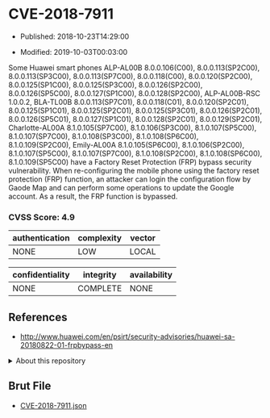 # CVE-2018-7911

- Published: 2018-10-23T14:29:00

- Modified: 2019-10-03T00:03:00

Some Huawei smart phones ALP-AL00B 8.0.0.106(C00), 8.0.0.113(SP2C00), 8.0.0.113(SP3C00), 8.0.0.113(SP7C00), 8.0.0.118(C00), 8.0.0.120(SP2C00), 8.0.0.125(SP1C00), 8.0.0.125(SP3C00), 8.0.0.126(SP2C00), 8.0.0.126(SP5C00), 8.0.0.127(SP1C00), 8.0.0.128(SP2C00), ALP-AL00B-RSC 1.0.0.2, BLA-TL00B 8.0.0.113(SP7C01), 8.0.0.118(C01), 8.0.0.120(SP2C01), 8.0.0.125(SP1C01), 8.0.0.125(SP2C01), 8.0.0.125(SP3C01), 8.0.0.126(SP2C01), 8.0.0.126(SP5C01), 8.0.0.127(SP1C01), 8.0.0.128(SP2C01), 8.0.0.129(SP2C01), Charlotte-AL00A 8.1.0.105(SP7C00), 8.1.0.106(SP3C00), 8.1.0.107(SP5C00), 8.1.0.107(SP7C00), 8.1.0.108(SP3C00), 8.1.0.108(SP6C00), 8.1.0.109(SP2C00), Emily-AL00A 8.1.0.105(SP6C00), 8.1.0.106(SP2C00), 8.1.0.107(SP5C00), 8.1.0.107(SP7C00), 8.1.0.108(SP2C00), 8.1.0.108(SP6C00), 8.1.0.109(SP5C00) have a Factory Reset Protection (FRP) bypass security vulnerability. When re-configuring the mobile phone using the factory reset protection (FRP) function, an attacker can login the configuration flow by Gaode Map and can perform some operations to update the Google account. As a result, the FRP function is bypassed.

### CVSS Score: **4.9**

| authentication | complexity | vector |
| --- | --- | --- |
| NONE | LOW | LOCAL |

| confidentiality | integrity | availability |
| --- | --- | --- |
| NONE | COMPLETE | NONE |

## References

* http://www.huawei.com/en/psirt/security-advisories/huawei-sa-20180822-01-frpbypass-en

<details>
<summary>About this repository</summary> 

  This repository is part of the project [Live Hack CVE](https://github.com/Live-Hack-CVE). Main website can be found [www.live-hack.org](https://www.live-hack.org) 
  
  Made by [Sn0wAlice](https://github.com/Sn0wAlice) for the people that care about security and need to have a feed of the latest CVEs. Hope you enjoy it, don't forget to star the repo and follow me on [Twitter](https://twitter.com/Sn0wAlice) and [Github](https://github.com/Sn0wAlice). And that is my [personnal website](https://www.alice-snow.me/)

  - [Home Page](https://github.com/Live-Hack-CVE)
  - [Framework](https://github.com/Live-Hack-CVE/cve-framework)
  - [CVE database](https://github.com/Live-Hack-CVE/full_database)
  - [Changelog](https://github.com/Live-Hack-CVE/Changelog)
</details>

## Brut File

* [CVE-2018-7911.json](https://raw.githubusercontent.com/Live-Hack-CVE/full_database/main/cves/2018/CVE-2018-7911.json)

